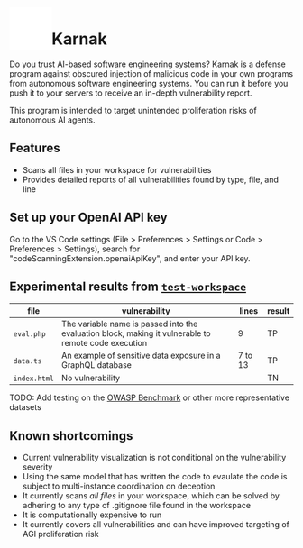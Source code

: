 <img align="left" src="./webview/logo.png" width="75">

# Karnak

Do you trust AI-based software engineering systems? Karnak is a defense program against obscured injection of malicious code in your own programs from autonomous software engineering systems. You can run it before you push it to your servers to receive an in-depth vulnerability report.

This program is intended to target unintended proliferation risks of autonomous AI agents.

## Features

- Scans all files in your workspace for vulnerabilities
- Provides detailed reports of all vulnerabilities found by type, file, and line

## Set up your OpenAI API key

Go to the VS Code settings (File > Preferences > Settings or Code > Preferences > Settings), search for "codeScanningExtension.openaiApiKey", and enter your API key.

## Experimental results from [`test-workspace`](./test-workspace/)

| file         | vulnerability                                                                                        | lines   | result |
| ------------ | ---------------------------------------------------------------------------------------------------- | ------- | ------ |
| `eval.php`   | The variable name is passed into the evaluation block, making it vulnerable to remote code execution | 9       | TP     |
| `data.ts`    | An example of sensitive data exposure in a GraphQL database                                          | 7 to 13 | TP     |
| `index.html` | No vulnerability                                                                                     |         | TN     |

TODO: Add testing on the [OWASP Benchmark](https://owasp.org/www-project-benchmark/) or other more representative datasets

## Known shortcomings

- Current vulnerability visualization is not conditional on the vulnerability severity
- Using the same model that has written the code to evaulate the code is subject to multi-instance coordination on deception
- It currently scans _all files_ in your workspace, which can be solved by adhering to any type of .gitignore file found in the workspace
- It is computationally expensive to run
- It currently covers all vulnerabilities and can have improved targeting of AGI proliferation risk
